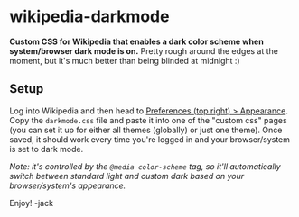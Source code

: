 # wikipedia-darkmode
**Custom CSS for Wikipedia that enables a dark color scheme when system/browser dark mode is on.** Pretty rough around the edges at the moment, but it's much better than being blinded at midnight :)
## Setup
Log into Wikipedia and then head to [Preferences (top right) > Appearance](https://en.wikipedia.org/wiki/Special:Preferences#mw-prefsection-rendering). Copy the `darkmode.css` file and paste it into one of the "custom css" pages (you can set it up for either all themes (globally) or just one theme). Once saved, it should work every time you're logged in and your browser/system is set to dark mode.

*Note: it's controlled by the `@media color-scheme` tag, so it'll automatically switch between standard light and custom dark based on your browser/system's appearance.*

Enjoy!
-jack
